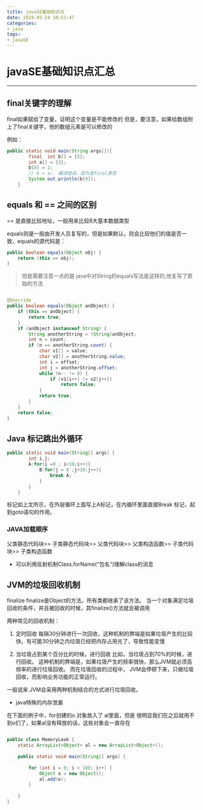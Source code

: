 ```yaml
---
title: javaSE基础知识点
date: 2019-05-24 10:51:47
categories:
- java
tags:
- javaSE
---
```


# javaSE基础知识点汇总
------

## final关键字的理解

final如果赋给了变量，证明这个变量是不能修改的
但是，要注意，如果给数组附上了final关键字，他的数组元素是可以修改的

例如：
```java
public static void main(String args[]){
        final  int b[] = {5};
        int a[] = {3};
        b[0] = 2;
        // b = a;  编译错误，因为是final类型
        System.out.println(b[0]);
    }
```

## equals 和 == 之间的区别

== 是直接比较地址，一般用来比较8大基本数据类型

equals则是一般由开发人员复写的，但是如果默认，则会比较他们的值是否一致，equals的源代码是：

```java
public boolean equals(Object obj) {
    return (this == obj);
}

```

> 但是需要注意一点的是 java中对String的equals写法是这样的,他复写了原始的方法



```java

@Override
public boolean equals(Object anObject) {
    if (this == anObject) {
        return true;
    }
    if (anObject instanceof String) {
        String anotherString = (String)anObject;
        int n = count;
        if (n == anotherString.count) {
            char v1[] = value;
            char v2[] = anotherString.value;
            int i = offset;
            int j = anotherString.offset;
            while (n-- != 0) {
                if (v1[i++] != v2[j++])
                    return false;
            }
            return true;
        }
    }
    return false;
}
```


## Java 标记跳出外循环

```java
public static void main(String[] args) {
        int i,j;
        A:for(i =0 ; i<10;i++){
            B:for(j = 0 ;j<10;j++){
                break A;
            }
        }
    }

```


标记如上文所示，在外层循环上面写上A标记，在内循环里面直接Break 标记，起到goto语句的作用。


### JAVA加载顺序

父类静态代码块>> 子类静态代码块>> 父类代码块>> 父类构造函数>> 子类代码块>> 子类构造函数

* 可以利用反射机制Class.forName("包名")理解class的消息



## JVM的垃圾回收机制

finalize
finalize是Object的方法，所有类都继承了该方法。 当一个对象满足垃圾回收的条件，并且被回收的时候，其finalize()方法就会被调用


两种常见的回收机制：
1. 定时回收
每隔30分钟进行一次回收，这种机制的弊端是如果垃圾产生的比较快，有可能30分钟之内垃圾已经把内存占用光了，导致性能变慢

2. 当垃圾占到某个百分比的时候，进行回收
比如，当垃圾占到70%的时候，进行回收。 这种机制的弊端是，如果垃圾产生的频率很快，那么JVM就必须高频率的进行垃圾回收。 而在垃圾回收的过程中， JVM会停顿下来，只做垃圾回收，而影响业务功能的正常运行。

一般说来 JVM会采用两种机制结合的方式进行垃圾回收。


* java特殊的内存泄漏

在下面的例子中，for创建的o 对象放入了 al里面，但是 很明显我们在之后就用不到o们了，如果al没有释放的话，这些对象会一直存在
```java

public class MemoryLeak {
    static ArrayList<Object> al = new ArrayList<Object>();
 
    public static void main(String[] args) {
 
        for (int i = 0; i < 100; i++) {
            Object o = new Object();
            al.add(o);
        }
 
    }
}
```